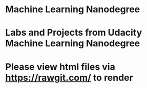 # Machine Learning Nanodegree
# Labs and Projects from Udacity Machine Learning Nanodegree
# Please view html files via https://rawgit.com/ to render
